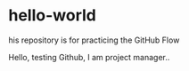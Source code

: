 # hello-world
his repository is for practicing the GitHub Flow


Hello, testing Github, I am project manager..
